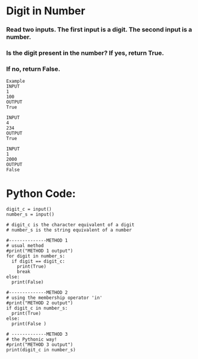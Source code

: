 # Digit in Number
### Read two inputs. The first input is a digit. The second input is a number. 

### Is the digit present in the number? If yes, return True.
### If no, return False.
```
Example 
INPUT
1
100
OUTPUT
True

INPUT
4
234
OUTPUT
True

INPUT
1
2000
OUTPUT
False
```
# Python Code:
```
digit_c = input()
number_s = input() 

# digit_c is the character equivalent of a digit  
# number_s is the string equivalent of a number 

#--------------METHOD 1 
# usual method 
#print("METHOD 1 output")
for digit in number_s: 
  if digit == digit_c:
    print(True)
    break
else:
  print(False)
  
#--------------METHOD 2 
# using the membership operator 'in' 
#print("METHOD 2 output")
if digit_c in number_s: 
  print(True)
else:
  print(False )
  
# -------------METHOD 3
# the Pythonic way! 
#print("METHOD 3 output")
print(digit_c in number_s) 




```




